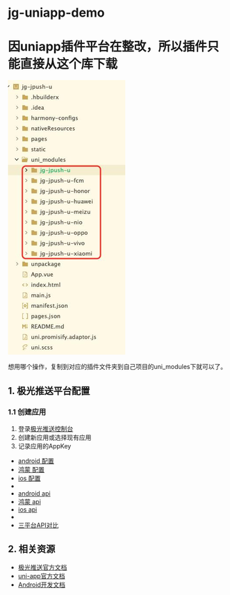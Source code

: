# jg-uniapp-demo

# 因uniapp插件平台在整改，所以插件只能直接从这个库下载

![](README_files/1.jpg)

想用哪个操作，复制到对应的插件文件夹到自己项目的uni_modules下就可以了。



## 1. 极光推送平台配置

### 1.1 创建应用

1. 登录[极光推送控制台](https://www.jiguang.cn/)
2. 创建新应用或选择现有应用
3. 记录应用的AppKey

<!-- - [插件地址](https://ext.dcloud.net.cn/plugin?name=jg-jpush-u)
- --> 
- [android 配置](./uni_modules/jg-jpush-u/Android_Integration_Guide.md)
- [鸿蒙 配置](./uni_modules/jg-jpush-u/readme_me.md)
- [ios 配置](./uni_modules/jg-jpush-u/iOS_Integration_Guide.md)
- 
- [android api](./uni_modules/jg-jpush-u/Android_API_Documentation.md)
- [鸿蒙 api](./uni_modules/jg-jpush-u/HarmonyOS_API_Documentation.md)
- [ios api](./uni_modules/jg-jpush-u/iOS_API_Documentation.md)
- 
- [三平台API对比](./uni_modules/jg-jpush-u/API_Comparison_Documentation.md)


## 2. 相关资源

- [极光推送官方文档](https://docs.jiguang.cn/jpush/)
- [uni-app官方文档](https://uniapp.dcloud.net.cn/)
- [Android开发文档](https://developer.android.com/) 